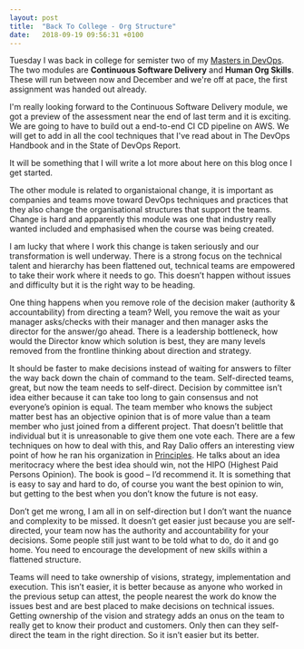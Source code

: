 ```yaml
---
layout: post
title:  "Back To College - Org Structure"
date:   2018-09-19 09:56:31 +0100
---
```


Tuesday I was back in college for semister two of my [Masters in DevOps](https://www.it-tallaght.ie/contentFiles//Documents/life_long_learning/2017/MSc_in_DevOps.pdf). The two modules are **Continuous Software Delivery** and **Human Org Skills**. These will run between now and December and we're off at pace, the first assignment was handed out already.

I'm really looking forward to the Continuous Software Delivery module, we got a preview of the assessment near the end of last term and it is exciting. We are going to have to build out a end-to-end CI CD pipeline on AWS. We will get to add in all the cool techniques that I've read about in The DevOps Handbook and in the State of DevOps Report.

It will be something that I will write a lot more about here on this blog once I get started.

The other module is related to organistaional change, it is important as companies and teams move toward DevOps techniques and practices that they also change the organisational structures that support the teams. Change is hard and apparently this module was one that industry really wanted included and emphasised when the course was being created.

I am lucky that where I work this change is taken seriously and our transformation is well underway. There is a strong focus on the technical talent and hierarchy has been flattened out, technical teams are empowered to take their work where it needs to go. This doesn’t happen without issues and difficulty but it is the right way to be heading. 

One thing happens when you remove role of the decision maker (authority & accountability) from directing a team? Well, you remove the wait as your manager asks/checks with their manager and then manager asks the director for the answer/go ahead. There is a leadership bottleneck, how would the Director know which solution is best, they are many levels removed from the frontline thinking about direction and strategy. 

It should be faster to make decisions instead of waiting for answers to filter the way back down the chain of command to the team. Self-directed teams, great, but now the team needs to self-direct. Decision by committee isn’t idea either because it can take too long to gain consensus and not everyone’s opinion is equal. The team member who knows the subject matter best has an objective opinion that is of more value than a team member who just joined from a different project. That doesn’t belittle that individual but it is unreasonable to give them one vote each. There are a few techniques on how to deal with this, and Ray Dalio offers an interesting view point of how he ran his organization in [Principles](https://www.principles.com). He talks about an idea meritocracy where the best idea should win, not the HIPO (Highest Paid Persons Opinion). The book is good – I’d recommend it. It is something that is easy to say and hard to do, of course you want the best opinion to win, but getting to the best when you don’t know the future is not easy.

Don’t get me wrong, I am all in on self-direction but I don’t want the nuance and complexity to be missed. It doesn’t get easier just because you are self-directed, your team now has the authority and accountability for your decisions. Some people still just want to be told what to do, do it and go home. You need to encourage the development of new skills within a flattened structure.


Teams will need to take ownership of visions, strategy, implementation and execution. This isn’t easier, it is better because as anyone who worked in the previous setup can attest, the people nearest the work do know the issues best and are best placed to make decisions on technical issues. Getting ownership of the vision and strategy adds an onus on the team to really get to know their product and customers. Only then can they self-direct the team in the right direction.
So it isn’t easier but its better.
